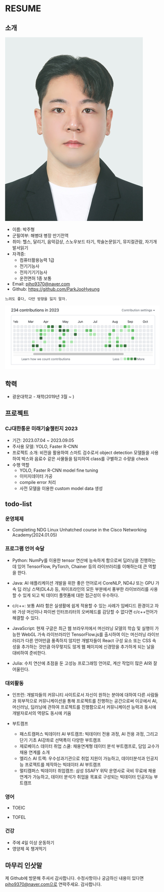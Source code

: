 # RESUME

## 소개
![](https://github.com/ParkJooHyeung/RESUME/blob/main/images/%E1%84%87%E1%85%A1%E1%86%A8%E1%84%8C%E1%85%AE%E1%84%92%E1%85%A7%E1%86%BC%20(1).JPG)
* 이름: 박주형
* 군필여부: 해병대 병장 만기전역
* 취미: 헬스, 달리기, 음악감상, 스노우보드 타기, 학술논문읽기, 뮤지컬관람, 자기개발서읽기
* 자격증:
  * 컴퓨터활용능력 1급
  * 전기기능사
  * 전자기기기능사
  * 운전면허 1종 보통
* Email: pjho9370@naver.com
* Github: https://github.com/ParkJooHyeung

```
느려도 좋다, 다만 방향을 잃지 말자.
```

![](https://github.com/ParkJooHyeung/RESUME/blob/main/images/contributions.png)


## 학력
* 광운대학교 - 재학(2019년 3월 ~ )

## 프로젝트

### CJ대한통운 미래기술챌린지 2023
* 기간: 2023.07.04 ~ 2023.09.05
* 주사용 모델: YOLO, Faster R-CNN
* 프로젝트 소개: 비전을 활용하여 스마트 검수로서 object detection 모델들을 사용하여 박스와 음료수 같은 사물들을 탐지하여 class를 구별하고 수량을 check
* 수행 역할
  * YOLO, Faster R-CNN model fine tuning
  * 이미지데이터 가공
  * compile error 처리
  * 사전 모델을 이용한 custom model data 생성

## todo-list

### 운영체제

* Completing NDG Linux Unhatched course in the Cisco Networking Academy(2024.01.05)

### 프로그램 언어 숙달

* Python: NumPy를 이용한 tensor 연산에 능숙하게 함으로써 딥러닝을 진행하는데 있어 TensorFlow, PyTorch, Chainer 등의 라이브러리를 이해하는데 큰 역할을 한다.

* Java: AI 애플리케이션 개발을 위한 좋은 언어로서 CoreNLP, ND4J 또는 GPU 가속 딥 러닝 스택(DL4J) 등, 파이프라인의 모든 부분에서 풍부한 라이브러리를 사용할 수 있게 되고 빅 데이터 플랫폼에 대한 접근성이 우수하다.

* c/c++: 보통 AI라 함은 실생활에 쉽게 적용할 수 있는 사례가 임베디드 환경이고 자바 가상 머신이나 파이썬 인터프리터의 오버헤드를 감당할 수 없다면 c/c++언어가 해결할 수 있다.

* JavaScript: 현재 구글은 최근 웹 브라우저에서 머신러닝 모델의 학습 및 실행이 가능한 WebGL 가속 라이브러리인 TensorFlow.js를 출시하여 이는 머신러닝 라이브러리가 다른 언어만큼 풍족하지 않지만 개발자들이 React 구성 요소 또는 CSS 속성을 추가하는 것만큼 아무렇지도 않게 웹 페이지에 신경망을 추가하게 되는 날을 대비하여 준비한다.

* Julia: 수치 연산에 초점을 둔 고성능 프로그래밍 언어로, 계산 작업이 많은 AI와 잘 어울린다.

### 대외활동

* 인프런: 개발자들의 커뮤니티 사이트로서 자신이 원하는 분야에 대하여 다른 사람들과 외부적으로 커뮤니케이션을 통해 프로젝트를 진행하는 공간으로써 이곳에서 AI, 머신러닝, 딥러닝에 관하여 프로젝트를 진행함으로서 커뮤니케이션 능력과 동시에 개발자로서의 역량도 동시에 키움

* 부트캠프
  * 패스트캠퍼스 빅데이터 AI 부트캠프: 빅데이터 전용 과정, AI 전용 과정, 그리고 단기 기초 AI강좌로 선택폭이 다양한 부트캠프
  * 제로베이스 데이터 취업 스쿨: 채용연계형 데이터 분석 부트캠프로, 담임 교수가 채용 연계를 소개
  * 엘리스 AI 트랙: 우수성과기관으로 취업 지원이 가능하고, 데이터분석과 인공지능 프로젝트를 제작하는 빅데이터 AI 부트캠프
  * 멀티캠퍼스 빅데이터 취업캠프: 삼성 SSAFY 위탁 운영사로 국비 무료에 채용 연계가 가능하고, 데이터 분석가 취업을 목표로 구성되는 빅데이터 인공지능 부트캠프

### 영어

* TOEIC

* TOFEL

### 건강

* 주에 4일 이상 운동하기
* 영양제 꼭 챙겨먹기

## 마무리 인삿말

제 Github에 방문해 주셔서 감사합니다.
수정사항이나 궁금하신 내용이 있다면 pjho9370@naver.com으로 연락주세요.
감사합니다.

